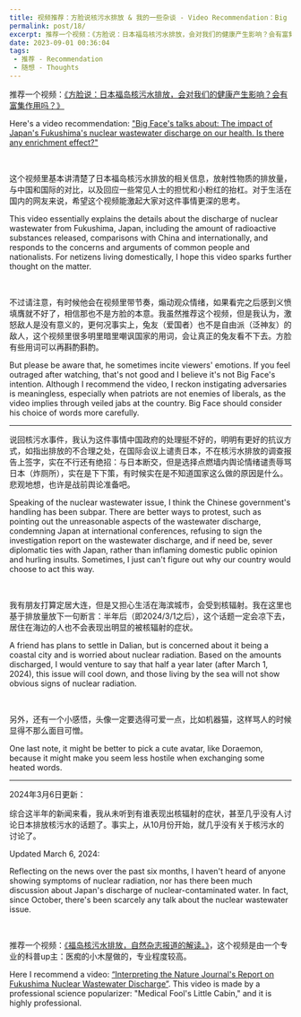```yaml
---
title: 视频推荐：方脸说核污水排放 & 我的一些杂谈 - Video Recommendation：Big Face’s Discusses on Nuclear Wastewater Discharge & My Miscellaneous Talks
permalink: post/18/
excerpt: 推荐一个视频：《方脸说：日本福岛核污水排放，会对我们的健康产生影响？会有富集作用吗？》<br>Here's a video recommendation："Big Face's talks about The impact of Japan's Fukushima's nuclear wastewater discharge on our health. Is there any enrichment effect?"
date: 2023-09-01 00:36:04
tags: 
 - 推荐 - Recommendation
 - 随想 - Thoughts
---
```


推荐一个视频：[《方脸说：日本福岛核污水排放，会对我们的健康产生影响？会有富集作用吗？》](https://www.youtube.com/watch?v=MN7qtGwWLDI)

Here's a video recommendation: ["Big Face's talks about: The impact of Japan's Fukushima's nuclear wastewater discharge on our health. Is there any enrichment effect?" ](https://www.youtube.com/watch?v=MN7qtGwWLDI)

<p><br></p>

这个视频里基本讲清楚了日本福岛核污水排放的相关信息，放射性物质的排放量，与中国和国际的对比，以及回应一些常见人士的担忧和小粉红的抬杠。对于生活在国内的网友来说，希望这个视频能激起大家对这件事情更深的思考。

This video essentially explains the details about the discharge of nuclear wastewater from Fukushima, Japan, including the amount of radioactive substances released, comparisons with China and internationally, and responds to the concerns and arguments of common people and nationalists. For netizens living domestically, I hope this video sparks further thought on the matter.

<p><br></p>

不过请注意，有时候他会在视频里带节奏，煽动观众情绪，如果看完之后感到义愤填膺就不好了，相信那也不是方脸的本意。我虽然推荐这个视频，但是我认为，激怒敌人是没有意义的，更何况事实上，兔友（爱国者）也不是自由派（泛神友）的敌人，这个视频里很多明里暗里嘲讽国家的用词，会让真正的兔友看不下去。方脸有些用词可以再斟酌斟酌。

But please be aware that, he sometimes incite viewers' emotions. If you feel outraged after watching, that's not good and I believe it's not Big Face's intention. Although I recommend the video, I reckon instigating adversaries is meaningless, especially when patriots are not enemies of liberals, as the video implies through veiled jabs at the country. Big Face should consider his choice of words more carefully.

---

说回核污水事件，我认为这件事情中国政府的处理挺不好的，明明有更好的抗议方式，如指出排放的不合理之处，在国际会议上谴责日本，不在核污水排放的调查报告上签字，实在不行还有绝招：与日本断交，但是选择点燃墙内舆论情绪谴责辱骂日本（炸厕所），实在是下下策，有时候实在是不知道国家这么做的原因是什么。悲观地想，也许是战前舆论准备吧。

Speaking of the nuclear wastewater issue, I think the Chinese government's handling has been subpar. There are better ways to protest, such as pointing out the unreasonable aspects of the wastewater discharge, condemning Japan at international conferences, refusing to sign the investigation report on the wastewater discharge, and if need be, sever diplomatic ties with Japan, rather than inflaming domestic public opinion and hurling insults. Sometimes, I just can't figure out why our country would choose to act this way.

<p><br></p>

我有朋友打算定居大连，但是又担心生活在海滨城市，会受到核辐射。我在这里也基于排放量放下一句断言：半年后（即2024/3/1之后），这个话题一定会凉下去，居住在海边的人也不会表现出明显的被核辐射的症状。

A friend has plans to settle in Dalian, but is concerned about it being a coastal city and is worried about nuclear radiation. Based on the amounts discharged, I would venture to say that half a year later (after March 1, 2024), this issue will cool down, and those living by the sea will not show obvious signs of nuclear radiation.

<p><br></p>

另外，还有一个小感悟，头像一定要选得可爱一点，比如机器猫，这样骂人的时候显得不那么面目可憎。

One last note, it might be better to pick a cute avatar, like Doraemon, because it might make you seem less hostile when exchanging some heated words.

---

2024年3月6日更新：

综合这半年的新闻来看，我从未听到有谁表现出核辐射的症状，甚至几乎没有人讨论日本排放核污水的话题了。事实上，从10月份开始，就几乎没有关于核污水的讨论了。

Updated March 6, 2024:

Reflecting on the news over the past six months, I haven't heard of anyone showing symptoms of nuclear radiation, nor has there been much discussion about Japan's discharge of nuclear-contaminated water. In fact, since October, there's been scarcely any talk about the nuclear wastewater issue.


<br>

推荐一个视频：[《福岛核污水排放，自然杂志报道的解读。》](https://www.youtube.com/watch?v=ZrLL8ycpdD0)，这个视频是由一个专业的科普up主：医痴的小木屋做的，专业程度较高。

Here I recommend a video: [“Interpreting the Nature Journal's Report on Fukushima Nuclear Wastewater Discharge”](https://www.youtube.com/watch?v=ZrLL8ycpdD0). This video is made by a professional science popularizer: "Medical Fool's Little Cabin," and it is highly professional.